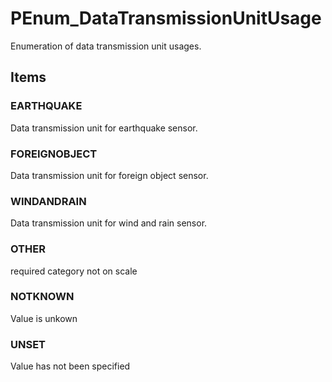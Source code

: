 # PEnum_DataTransmissionUnitUsage

Enumeration of data transmission unit usages.

## Items

### EARTHQUAKE
Data transmission unit for earthquake sensor.

### FOREIGNOBJECT
Data transmission unit for foreign object sensor.

### WINDANDRAIN
Data transmission unit for wind and rain sensor.

### OTHER
required category not on scale

### NOTKNOWN
Value is unkown

### UNSET
Value has not been specified
